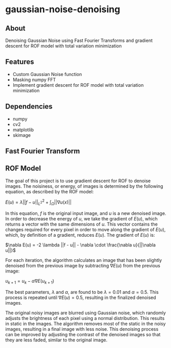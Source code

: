 # gaussian-noise-denoising
## About
Denoising Gaussian Noise using Fast Fourier Transforms and gradient descent for ROF model with total variation minimization

## Features
* Custom Gaussian Noise function
* Masking numpy FFT
* Implement gradient descent for ROF model with total variation minimization

## Dependencies
* numpy
* cv2
* matplotlib
* skimage

## Fast Fourier Transform

## ROF Model
The goal of this project is to use gradient descent for ROF to denoise images. The noisiness, or energy, of images is determined by the following equation, as described by the ROF model:

$E(u) = \lambda {||f - u||}^2_{L^2} + \int_{\Omega} ||\nabla u(x)||$

In this equation, $f$ is the original input image, and $u$ is a new denoised image. In order to decrease the energy of $u$, we take the gradient of $E(u)$, which returns a vector with the same dimensions of $u$. This vector contains the changes required for every pixel in order to move along the gradient of $E(u)$, which, by definition of a gradient, reduces $E(u)$. The gradient of $E(u)$ is:

$\nabla E(u) = -2 \lambda ||f - u|| - \nabla \cdot \frac{\nabla u}{||\nabla u||}$

For each iteration, the algorithm calculates an image that has been slightly denoised from the previous image by subtracting $\nabla E(u)$ from the previous image:

$u_{k+1} = u_k - \alpha \nabla E(u_{k+1})$

The best parameters, $\lambda$ and $\alpha$, are found to be $\lambda = 0.01$ and $\alpha = 0.5$. This process is repeated until $\nabla E(u) = 0.5$, resulting in the finalized denoised images.

The original noisy images are blurred using Gaussian noise, which randomly adjusts the brightness of each pixel using a normal distribution. This results in static in the images. The algorithm  removes most of the static in the noisy images, resulting in a final image with less noise. This denoising process can be improved by adjusting the contrast of the denoised images so that they are less faded, similar to the original image.
